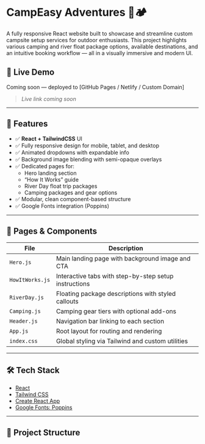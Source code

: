 # CampEasy Adventures 🌲🏕️

A fully responsive React website built to showcase and streamline custom campsite setup services for outdoor enthusiasts. This project highlights various camping and river float package options, available destinations, and an intuitive booking workflow — all in a visually immersive and modern UI.

## 📸 Live Demo

Coming soon — deployed to [GitHub Pages / Netlify / Custom Domain]  
> _Live link coming soon_

---

## 🚀 Features

- ✅ **React + TailwindCSS** UI
- ✅ Fully responsive design for mobile, tablet, and desktop
- ✅ Animated dropdowns with expandable info
- ✅ Background image blending with semi-opaque overlays
- ✅ Dedicated pages for:
  - Hero landing section
  - “How It Works” guide
  - River Day float trip packages
  - Camping packages and gear options
- ✅ Modular, clean component-based structure
- ✅ Google Fonts integration (Poppins)

---

## 🧾 Pages & Components

| File            | Description                                             |
|-----------------|---------------------------------------------------------|
| `Hero.js`       | Main landing page with background image and CTA        |
| `HowItWorks.js` | Interactive tabs with step-by-step setup instructions  |
| `RiverDay.js`   | Floating package descriptions with styled callouts     |
| `Camping.js`    | Camping gear tiers with optional add-ons               |
| `Header.js`     | Navigation bar linking to each section                 |
| `App.js`        | Root layout for routing and rendering                  |
| `index.css`     | Global styling via Tailwind and custom utilities       |

---

## 🛠 Tech Stack

- [React](https://reactjs.org/)
- [Tailwind CSS](https://tailwindcss.com/)
- [Create React App](https://create-react-app.dev/)
- [Google Fonts: Poppins](https://fonts.google.com/specimen/Poppins)

---

## 📂 Project Structure